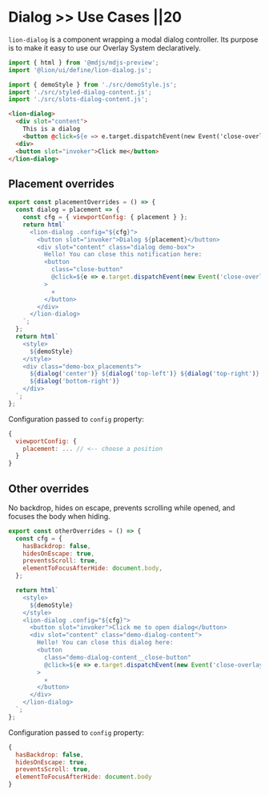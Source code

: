 # Dialog >> Use Cases ||20

`lion-dialog` is a component wrapping a modal dialog controller.
Its purpose is to make it easy to use our Overlay System declaratively.

```js script
import { html } from '@mdjs/mdjs-preview';
import '@lion/ui/define/lion-dialog.js';

import { demoStyle } from './src/demoStyle.js';
import './src/styled-dialog-content.js';
import './src/slots-dialog-content.js';
```

```html
<lion-dialog>
  <div slot="content">
    This is a dialog
    <button @click=${e => e.target.dispatchEvent(new Event('close-overlay', { bubbles: true }))}>x</button>
  <div>
  <button slot="invoker">Click me</button>
</lion-dialog>
```

## Placement overrides

```js preview-story
export const placementOverrides = () => {
  const dialog = placement => {
    const cfg = { viewportConfig: { placement } };
    return html`
      <lion-dialog .config="${cfg}">
        <button slot="invoker">Dialog ${placement}</button>
        <div slot="content" class="dialog demo-box">
          Hello! You can close this notification here:
          <button
            class="close-button"
            @click=${e => e.target.dispatchEvent(new Event('close-overlay', { bubbles: true }))}
          >
            ⨯
          </button>
        </div>
      </lion-dialog>
    `;
  };
  return html`
    <style>
      ${demoStyle}
    </style>
    <div class="demo-box_placements">
      ${dialog('center')} ${dialog('top-left')} ${dialog('top-right')} ${dialog('bottom-left')}
      ${dialog('bottom-right')}
    </div>
  `;
};
```

Configuration passed to `config` property:

```js
{
  viewportConfig: {
    placement: ... // <-- choose a position
  }
}
```

## Other overrides

No backdrop, hides on escape, prevents scrolling while opened, and focuses the body when hiding.

```js preview-story
export const otherOverrides = () => {
  const cfg = {
    hasBackdrop: false,
    hidesOnEscape: true,
    preventsScroll: true,
    elementToFocusAfterHide: document.body,
  };

  return html`
    <style>
      ${demoStyle}
    </style>
    <lion-dialog .config="${cfg}">
      <button slot="invoker">Click me to open dialog</button>
      <div slot="content" class="demo-dialog-content">
        Hello! You can close this dialog here:
        <button
          class="demo-dialog-content__close-button"
          @click=${e => e.target.dispatchEvent(new Event('close-overlay', { bubbles: true }))}
        >
          ⨯
        </button>
      </div>
    </lion-dialog>
  `;
};
```

Configuration passed to `config` property:

```js
{
  hasBackdrop: false,
  hidesOnEscape: true,
  preventsScroll: true,
  elementToFocusAfterHide: document.body
}
```
